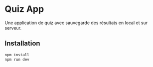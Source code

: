 # Quiz App
Une application de quiz avec sauvegarde des résultats en local et sur serveur.

## Installation
```bash
npm install
npm run dev
```

